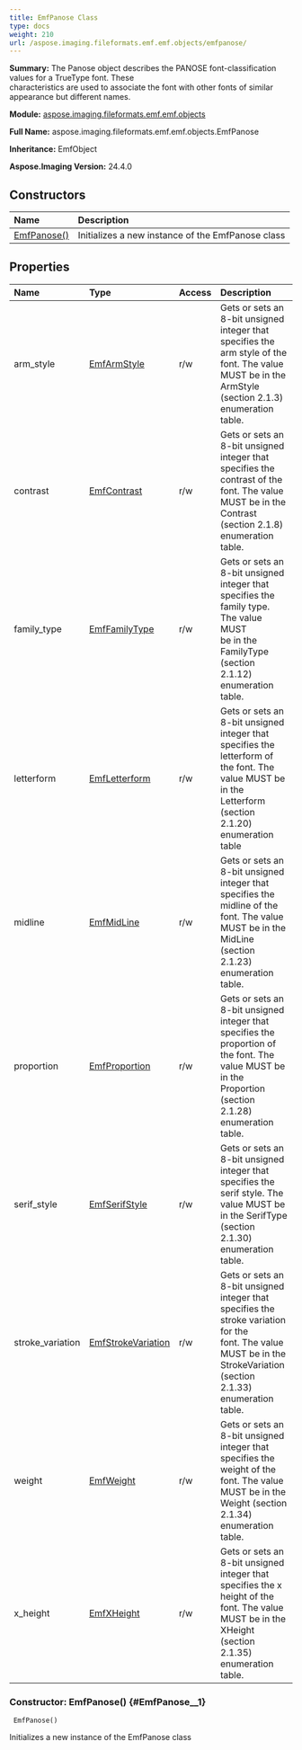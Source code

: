 ```yaml
---
title: EmfPanose Class
type: docs
weight: 210
url: /aspose.imaging.fileformats.emf.emf.objects/emfpanose/
---
```


**Summary:** The Panose object describes the PANOSE font-classification values for a TrueType font. These <br/>            characteristics are used to associate the font with other fonts of similar appearance but different names.

**Module:** [aspose.imaging.fileformats.emf.emf.objects](/imaging/python-net/aspose.imaging.fileformats.emf.emf.objects/)

**Full Name:** aspose.imaging.fileformats.emf.emf.objects.EmfPanose

**Inheritance:** EmfObject

**Aspose.Imaging Version:** 24.4.0

## **Constructors**
| **Name** | **Description** |
| :- | :- |
| [EmfPanose()](#EmfPanose__1) | Initializes a new instance of the EmfPanose class |
## **Properties**
| **Name** | **Type** | **Access** | **Description** |
| :- | :- | :- | :- |
| arm_style | [EmfArmStyle](/imaging/python-net/aspose.imaging.fileformats.emf.emf.consts/emfarmstyle/) | r/w | Gets or sets an 8-bit unsigned integer that specifies the arm style of the font. The value <br/>            MUST be in the ArmStyle (section 2.1.3) enumeration table. |
| contrast | [EmfContrast](/imaging/python-net/aspose.imaging.fileformats.emf.emf.consts/emfcontrast/) | r/w | Gets or sets an 8-bit unsigned integer that specifies the contrast of the font. The value <br/>            MUST be in the Contrast (section 2.1.8) enumeration table. |
| family_type | [EmfFamilyType](/imaging/python-net/aspose.imaging.fileformats.emf.emf.consts/emffamilytype/) | r/w | Gets or sets an 8-bit unsigned integer that specifies the family type. The value MUST <br/>            be in the FamilyType (section 2.1.12) enumeration table. |
| letterform | [EmfLetterform](/imaging/python-net/aspose.imaging.fileformats.emf.emf.consts/emfletterform/) | r/w | Gets or sets an 8-bit unsigned integer that specifies the letterform of the font. The <br/>            value MUST be in the Letterform (section 2.1.20) enumeration table |
| midline | [EmfMidLine](/imaging/python-net/aspose.imaging.fileformats.emf.emf.consts/emfmidline/) | r/w | Gets or sets an 8-bit unsigned integer that specifies the midline of the font. The value <br/>            MUST be in the MidLine (section 2.1.23) enumeration table. |
| proportion | [EmfProportion](/imaging/python-net/aspose.imaging.fileformats.emf.emf.consts/emfproportion/) | r/w | Gets or sets an 8-bit unsigned integer that specifies the proportion of the font. The <br/>            value MUST be in the Proportion (section 2.1.28) enumeration table. |
| serif_style | [EmfSerifStyle](/imaging/python-net/aspose.imaging.fileformats.emf.emf.consts/emfserifstyle/) | r/w | Gets or sets an 8-bit unsigned integer that specifies the serif style. The value MUST be <br/>            in the SerifType (section 2.1.30) enumeration table. |
| stroke_variation | [EmfStrokeVariation](/imaging/python-net/aspose.imaging.fileformats.emf.emf.consts/emfstrokevariation/) | r/w | Gets or sets an 8-bit unsigned integer that specifies the stroke variation for the <br/>            font. The value MUST be in the StrokeVariation (section 2.1.33) enumeration table. |
| weight | [EmfWeight](/imaging/python-net/aspose.imaging.fileformats.emf.emf.consts/emfweight/) | r/w | Gets or sets an 8-bit unsigned integer that specifies the weight of the font. The value <br/>            MUST be in the Weight (section 2.1.34) enumeration table. |
| x_height | [EmfXHeight](/imaging/python-net/aspose.imaging.fileformats.emf.emf.consts/emfxheight/) | r/w | Gets or sets an 8-bit unsigned integer that specifies the x height of the font. The value <br/>            MUST be in the XHeight (section 2.1.35) enumeration table. |


### Constructor: EmfPanose() {#EmfPanose__1}


```
 EmfPanose() 
```

Initializes a new instance of the EmfPanose class

